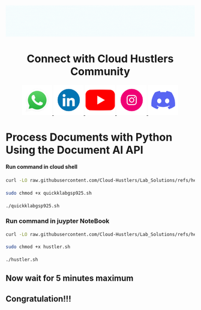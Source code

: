 ![API Gateway Banner](https://raw.githubusercontent.com/Cloud-Hustlers/content/f9a8642976ea21cd234c91239431e41f05264842/gif/12.gif)

<div align="center">
  
# Connect with Cloud Hustlers Community
</div>

<p align="center">
  <a href="https://whatsapp.cloudhustlers.in" target="_blank">
    <img src="https://raw.githubusercontent.com/Cloud-Hustlers/content/main/gif/whatsapp.gif" alt="WhatsApp" width="80">
  </a>
  <a href="https://in.linkedin.com/company/cloud-hustlers" target="_blank">
    <img src="https://raw.githubusercontent.com/Cloud-Hustlers/content/main/gif/linkedin%20gif.gif" alt="LinkedIn" width="80">
  </a>
  <a href="https://www.youtube.com/@CloudHustlers" target="_blank">
    <img src="https://raw.githubusercontent.com/Cloud-Hustlers/content/main/gif/youtube.png" alt="Youtube" width="80">
  </a>
  <a href="https://instagram.com/cloud_hustlers" target="_blank">
    <img src="https://raw.githubusercontent.com/Cloud-Hustlers/content/main/gif/insta.gif" alt="Instagram" width="80">
  </a>
  <a href="https://discord.gg/MdbVq7BJNd" target="_blank">
    <img src="https://raw.githubusercontent.com/Cloud-Hustlers/content/main/gif/discord.gif" alt="GitHub" width="80">
  </a>
</p>


# Process Documents with Python Using the Document AI API


#### **Run command in cloud shell**

```bash
curl -LO raw.githubusercontent.com/Cloud-Hustlers/Lab_Solutions/refs/heads/main/Process%20Documents%20with%20Python%20Using%20the%20Document%20AI%20API/quickklabgsp925.sh

sudo chmod +x quickklabgsp925.sh

./quickklabgsp925.sh

```


### **Run command in juypter NoteBook**

```bash
curl -LO raw.githubusercontent.com/Cloud-Hustlers/Lab_Solutions/refs/heads/main/Process%20Documents%20with%20Python%20Using%20the%20Document%20AI%20API/hustler.sh

sudo chmod +x hustler.sh

./hustler.sh

```

## Now wait for 5 minutes maximum 

## Congratulation!!!
